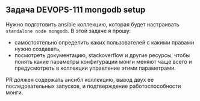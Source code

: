 ## Задача DEVOPS-111 mongodb setup

Нужно подготовить ansible коллекцию, которая будет настраивать `standalone node mongodb`. В этой задаче я прошу:  
- самостоятельно определить каких пользователей с какими правами нужно создавать,  
- посмотреть документацию, stackoverflow и другие ресурсы, чтобы понять какие параметры конфигурации монги меняют чаще всего и  предусмотреть в коллекции управление этими параметрами.  

PR должен содержать ансибл коллекцию, вывод двух ее последовательных запусков, и подтверждение работоспособности монги.  
